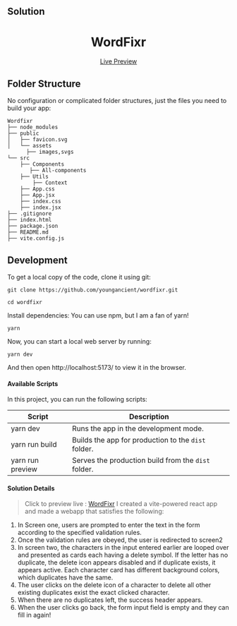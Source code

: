 
## Solution

<h1 align="center">
  WordFixr
</h1>

<p align="center">
  <a href="https://wordfixr.netlify.app/">
    Live Preview
  </a>
</p>


## Folder Structure
No configuration or complicated folder structures, just the files you need to build your app:

```
Wordfixr
├── node_modules
├── public
│   ├── favicon.svg
│   └── assets
      ├── images,svgs
└── src
    ├── Components
       ├── All-components
    ├── Utils
        ├── Context
    ├── App.css
    ├── App.jsx
    ├── index.css
    ├── index.jsx
├── .gitignore
├── index.html
├── package.json
├── README.md
├── vite.config.js
```

## Development

To get a local copy of the code, clone it using git:

```
git clone https://github.com/youngancient/wordfixr.git

cd wordfixr
```

Install dependencies: You can use npm, but I am a fan of yarn!

```
yarn
```

Now, you can start a local web server by running:

```
yarn dev
```

And then open http://localhost:5173/ to view it in the browser.

#### Available Scripts

In this project, you can run the following scripts:

| Script        | Description                                         |
| ------------- | --------------------------------------------------- |
| yarn dev   | Runs the app in the development mode.               |
| yarn run build | Builds the app for production to the `dist` folder. |
| yarn run preview | Serves the production build from the `dist` folder. |

#### Solution Details
> Click to preview live : <a href="https://wordfixr.netlify.app/">WordFixr</a>
> I created a vite-powered react app and made a webapp that satisfies the following:
1. In Screen one, users are prompted to enter the text in the form according to the specified validation rules.
2. Once the validation rules are obeyed, the user is redirected to screen2
3. In screen two, the characters in the input entered earlier are looped over and presented as cards each having a delete symbol. If the letter has no duplicate, the delete icon appears disabled and if duplicate exists, it appears active. Each character card has different background colors, which duplicates have the same.
4. The user clicks on the delete icon of a character to delete all other existing duplicates exist the exact clicked character.
5. When there are no duplicates left, the success header appears.
6. When the user clicks go back, the form input field is empty and they can fill in again!


